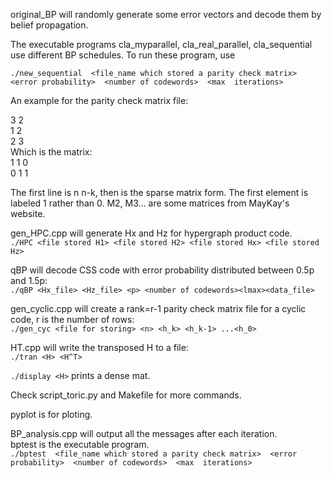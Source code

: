 original_BP will randomly generate some error vectors and decode them by belief propagation.    

The executable programs cla_myparallel, cla_real_parallel, cla_sequential use different BP schedules. To run these program, use    

  `./new_sequential  <file_name which stored a parity check matrix>  <error probability>  <number of codewords>  <max  iterations>`
 
An example for the parity check matrix file:
  
3 2  
1 2   
2 3  
Which is the matrix:  
  1 1 0  
  0 1 1  
  
The first line is n n-k, then is the sparse matrix form. The first element is labeled 1 rather than 0.
M2, M3... are some matrices from MayKay's website.
  
  gen_HPC.cpp will generate Hx and Hz for hypergraph product code.    
  `./HPC <file stored H1> <file stored H2> <file stored Hx> <file stored Hz>`
  
  
  qBP will decode CSS code with error probability distributed between 0.5p and 1.5p:  
  `./qBP <Hx_file> <Hz_file> <p> <number of codewords><lmax><data_file>`
 

  gen_cyclic.cpp will create a rank=r-1 parity check matrix file for a cyclic code, r is the number of rows:  
  `./gen_cyc <file for storing> <n> <h_k> <h_k-1> ...<h_0>`


 HT.cpp will write the transposed H to a file:  
 `./tran <H> <H^T>`
 
 `./display <H>` prints a dense mat.  

 Check script_toric.py and Makefile for more commands.
 
 pyplot is for ploting.  
 
 BP_analysis.cpp will output all the messages after each iteration.  
  bptest is the executable program.  
  `./bptest  <file_name which stored a parity check matrix>  <error probability>  <number of codewords>  <max  iterations>`
